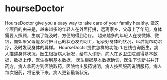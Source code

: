 hourseDoctor
============

HourseDoctor give you a easy way to take care of your family healthy.
做这个项目的由来是，越来越多的年轻人在外面打拼，远离家乡，父母上了年纪，身体需要人照顾，生病了能及时、方便的得到治疗。
越来越多的年轻人在发微博、微信，而如果父母能及时把自己的状态发到网上，记录好身体的状况，以后能帮助治疗，及时发现身体的异样。
HourseDoctor提供怎样的功能:
1.在线咨询医生，病人描述身体状况，医生根据病人状况，给病人诊断，病人在乡卫生院测得基本数据，数据上传，医生得到基本数据，
医生根据基本数据确诊，医生下诊断书并开药方，病人拿药方到医院取药，医院给出服药说明，病人按照服药说明服药，病人每次服药，将记录下来，病人更新最新状况。

